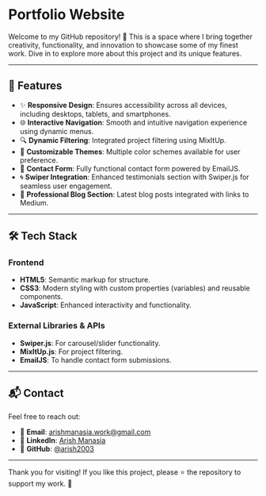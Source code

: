 # Portfolio Website

Welcome to my GitHub repository! 🌟 This is a space where I bring together creativity, functionality, and innovation to showcase some of my finest work. Dive in to explore more about this project and its unique features.

---

## 🚀 Features

- ✨ **Responsive Design**: Ensures accessibility across all devices, including desktops, tablets, and smartphones.
- 🌐 **Interactive Navigation**: Smooth and intuitive navigation experience using dynamic menus.
- 🔍 **Dynamic Filtering**: Integrated project filtering using MixItUp.
- 🎨 **Customizable Themes**: Multiple color schemes available for user preference.
- 📩 **Contact Form**: Fully functional contact form powered by EmailJS.
- 🌀 **Swiper Integration**: Enhanced testimonials section with Swiper.js for seamless user engagement.
- 📝 **Professional Blog Section**: Latest blog posts integrated with links to Medium.

---

## 🛠️ Tech Stack

### Frontend
- **HTML5**: Semantic markup for structure.
- **CSS3**: Modern styling with custom properties (variables) and reusable components.
- **JavaScript**: Enhanced interactivity and functionality.

### External Libraries & APIs
- **Swiper.js**: For carousel/slider functionality.
- **MixItUp.js**: For project filtering.
- **EmailJS**: To handle contact form submissions.

---



## 📬 Contact

Feel free to reach out:
- 📧 **Email**: arishmanasia.work@gmail.com
- 💼 **LinkedIn**: [Arish Manasia](https://www.linkedin.com/in/arish-manasia/)
- 🐙 **GitHub**: [@arish2003](https://github.com/arish2003)

---

Thank you for visiting! If you like this project, please ⭐ the repository to support my work. 🙏
